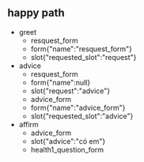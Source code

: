 ## happy path
* greet
    - resquest_form
    - form{"name":"resquest_form"}
    - slot{"requested_slot":"request"}
* advice
    - resquest_form
    - form{"name":null}
    - slot{"request":"advice"}
    - advice_form
    - form{"name":"advice_form"}
    - slot{"requested_slot":"advice"}
* affirm
    - advice_form
    - slot{"advice":"có em"}
    - health1_question_form
